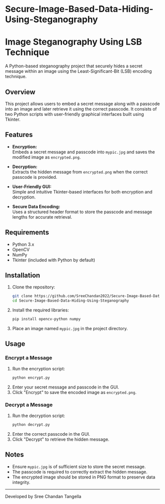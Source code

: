 # Secure-Image-Based-Data-Hiding-Using-Steganography

# Image Steganography Using LSB Technique

A Python-based steganography project that securely hides a secret message within an image using the Least-Significant-Bit (LSB) encoding technique.

## Overview
This project allows users to embed a secret message along with a passcode into an image and later retrieve it using the correct passcode. It consists of two Python scripts with user-friendly graphical interfaces built using Tkinter.

## Features

- **Encryption:**  
  Embeds a secret message and passcode into `mypic.jpg` and saves the modified image as `encrypted.png`.

- **Decryption:**  
  Extracts the hidden message from `encrypted.png` when the correct passcode is provided.

- **User-Friendly GUI:**  
  Simple and intuitive Tkinter-based interfaces for both encryption and decryption.

- **Secure Data Encoding:**  
  Uses a structured header format to store the passcode and message lengths for accurate retrieval.

## Requirements

- Python 3.x  
- OpenCV  
- NumPy  
- Tkinter (included with Python by default)

## Installation

1. Clone the repository:
   ```bash
   git clone https://github.com/SreeChandan2022/Secure-Image-Based-Data-Hiding-Using-Steganography.git
   cd Secure-Image-Based-Data-Hiding-Using-Steganography
   ```
2. Install the required libraries:
   ```bash
   pip install opencv-python numpy
   ```
3. Place an image named `mypic.jpg` in the project directory.

## Usage

### Encrypt a Message
1. Run the encryption script:
   ```bash
   python encrypt.py
   ```
2. Enter your secret message and passcode in the GUI.
3. Click "Encrypt" to save the encoded image as `encrypted.png`.

### Decrypt a Message
1. Run the decryption script:
   ```bash
   python decrypt.py
   ```
2. Enter the correct passcode in the GUI.
3. Click "Decrypt" to retrieve the hidden message.

## Notes
- Ensure `mypic.jpg` is of sufficient size to store the secret message.
- The passcode is required to correctly extract the hidden message.
- The encrypted image should be stored in PNG format to preserve data integrity.


---
Developed by Sree Chandan Tangella
